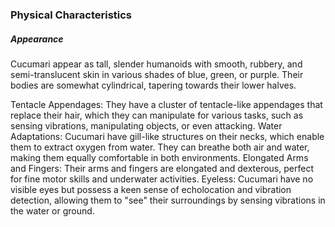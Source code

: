 ### Physical Characteristics

##### Appearance
Cucumari appear as tall, slender humanoids with smooth, rubbery, and semi-translucent skin in various shades of blue, green, or purple. Their bodies are somewhat cylindrical, tapering towards their lower halves.

Tentacle Appendages: They have a cluster of tentacle-like appendages that replace their hair, which they can manipulate for various tasks, such as sensing vibrations, manipulating objects, or even attacking.
    Water Adaptations: Cucumari have gill-like structures on their necks, which enable them to extract oxygen from water. They can breathe both air and water, making them equally comfortable in both environments.
    Elongated Arms and Fingers: Their arms and fingers are elongated and dexterous, perfect for fine motor skills and underwater activities.
    Eyeless: Cucumari have no visible eyes but possess a keen sense of echolocation and vibration detection, allowing them to "see" their surroundings by sensing vibrations in the water or ground.